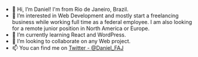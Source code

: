 - 👋 Hi, I’m Daniel! I'm from Rio de Janeiro, Brazil.
- 👀 I’m interested in Web Development and mostly start a freelancing business while working full time as a federal employee. 
  I am also looking for a remote junior position in North America or Europe.
- 🌱 I’m currently learning React and WordPress.
- 💞️ I’m looking to collaborate on any Web project.
- 📫 You can find me on [Twitter - @Daniel_FAJ](https://twitter.com/Daniel_FAJ)

<!---
danielfontoura182/danielfontoura182 is a ✨ special ✨ repository because its `README.md` (this file) appears on your GitHub profile.
You can click the Preview link to take a look at your changes.
--->
